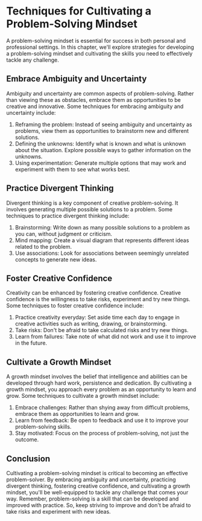 Techniques for Cultivating a Problem-Solving Mindset
=====================================================================================================

A problem-solving mindset is essential for success in both personal and professional settings. In this chapter, we'll explore strategies for developing a problem-solving mindset and cultivating the skills you need to effectively tackle any challenge.

Embrace Ambiguity and Uncertainty
---------------------------------

Ambiguity and uncertainty are common aspects of problem-solving. Rather than viewing these as obstacles, embrace them as opportunities to be creative and innovative. Some techniques for embracing ambiguity and uncertainty include:

1. Reframing the problem: Instead of seeing ambiguity and uncertainty as problems, view them as opportunities to brainstorm new and different solutions.
2. Defining the unknowns: Identify what is known and what is unknown about the situation. Explore possible ways to gather information on the unknowns.
3. Using experimentation: Generate multiple options that may work and experiment with them to see what works best.

Practice Divergent Thinking
---------------------------

Divergent thinking is a key component of creative problem-solving. It involves generating multiple possible solutions to a problem. Some techniques to practice divergent thinking include:

1. Brainstorming: Write down as many possible solutions to a problem as you can, without judgment or criticism.
2. Mind mapping: Create a visual diagram that represents different ideas related to the problem.
3. Use associations: Look for associations between seemingly unrelated concepts to generate new ideas.

Foster Creative Confidence
--------------------------

Creativity can be enhanced by fostering creative confidence. Creative confidence is the willingness to take risks, experiment and try new things. Some techniques to foster creative confidence include:

1. Practice creativity everyday: Set aside time each day to engage in creative activities such as writing, drawing, or brainstorming.
2. Take risks: Don't be afraid to take calculated risks and try new things.
3. Learn from failures: Take note of what did not work and use it to improve in the future.

Cultivate a Growth Mindset
--------------------------

A growth mindset involves the belief that intelligence and abilities can be developed through hard work, persistence and dedication. By cultivating a growth mindset, you approach every problem as an opportunity to learn and grow. Some techniques to cultivate a growth mindset include:

1. Embrace challenges: Rather than shying away from difficult problems, embrace them as opportunities to learn and grow.
2. Learn from feedback: Be open to feedback and use it to improve your problem-solving skills.
3. Stay motivated: Focus on the process of problem-solving, not just the outcome.

Conclusion
----------

Cultivating a problem-solving mindset is critical to becoming an effective problem-solver. By embracing ambiguity and uncertainty, practicing divergent thinking, fostering creative confidence, and cultivating a growth mindset, you'll be well-equipped to tackle any challenge that comes your way. Remember, problem-solving is a skill that can be developed and improved with practice. So, keep striving to improve and don't be afraid to take risks and experiment with new ideas.
